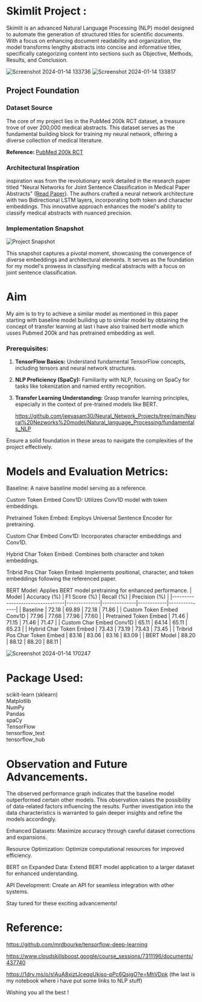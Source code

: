 # Skimlit Project :
Skimlit is an advanced Natural Language Processing (NLP) model designed to automate the generation of structured titles for scientific documents. With a focus on enhancing document readability and organization, the model transforms lengthy abstracts into concise and informative titles, specifically categorizing content into sections such as Objective, Methods, Results, and Conclusion.

![Screenshot 2024-01-14 133736](https://github.com/jeevasam30/Neural_Network_Projects/assets/69844137/ca99c0f4-f5fc-4610-9236-77d9d0986f5b)
![Screenshot 2024-01-14 133817](https://github.com/jeevasam30/Neural_Network_Projects/assets/69844137/94162a35-c632-488a-a44f-a8663f789482)

## Project Foundation

### Dataset Source

The core of my project lies in the PubMed 200k RCT dataset, a treasure trove of over 200,000 medical abstracts. This dataset serves as the fundamental building block for training my neural network, offering a diverse collection of medical literature.

**Reference:** [PubMed 200k RCT](https://arxiv.org/abs/1710.06071)

### Architectural Inspiration

inspiration was from the revolutionary work detailed in the research paper titled "Neural Networks for Joint Sentence Classification in Medical Paper Abstracts" ([Read Paper](https://arxiv.org/pdf/1612.05251.pdf)). The authors crafted a neural network architecture with two Bidirectional LSTM layers, incorporating both token and character embeddings. This innovative approach enhances the model's ability to classify medical abstracts with nuanced precision.

### Implementation Snapshot

![Project Snapshot](https://github.com/jeevasam30/Neural_Network_Projects/assets/69844137/d43c1ad8-eb5a-4ede-b027-1b2a8a2206db)

This snapshot captures a pivotal moment, showcasing the convergence of diverse embeddings and architectural elements. It serves as the foundation for my model's prowess in classifying medical abstracts with a focus on joint sentence classification.

# Aim
My aim is to try to achieve a similar model as mentioned in this paper starting with baseline model builidng up to similar model by obtaining the concept of transfer learning at last i have also trained bert modle which usses Pubmed 200k and has pretrained embedding as well.
### Prerequisites:

1. **TensorFlow Basics:**
   Understand fundamental TensorFlow concepts, including tensors and neural network structures.

2. **NLP Proficiency (SpaCy):**
   Familiarity with NLP, focusing on SpaCy for tasks like tokenization and named entity recognition.

3. **Transfer Learning Understanding:**
   Grasp transfer learning principles, especially in the context of pre-trained models like BERT.

   https://github.com/jeevasam30/Neural_Network_Projects/tree/main/Neural%20Nezworks%20model/Natural_language_Processing/fundamentals_NLP

Ensure a solid foundation in these areas to navigate the complexities of the project effectively.

# Models and Evaluation Metrics:
Baseline:
A naive baseline model serving as a reference.

Custom Token Embed Conv1D:
Utilizes Conv1D model with token embeddings.

Pretrained Token Embed:
Employs Universal Sentence Encoder for pretraining.

Custom Char Embed Conv1D:
Incorporates character embeddings and Conv1D.

Hybrid Char Token Embed:
Combines both character and token embeddings.

Tribrid Pos Char Token Embed:
Implements positional, character, and token embeddings following the referenced paper.

BERT Model:
Applies BERT model pretraining for enhanced performance.
| Model                           | Accuracy (%) | F1 Score (%) | Recall (%) | Precision (%) |
|---------------------------------|--------------|--------------|------------|---------------|
| Baseline                        | 72.18        | 69.89        | 72.18      | 71.86         |
| Custom Token Embed Conv1D        | 77.96        | 77.66        | 77.96      | 77.60         |
| Pretrained Token Embed           | 71.46        | 71.15        | 71.46      | 71.47         |
| Custom Char Embed Conv1D         | 65.11        | 64.14        | 65.11      | 65.23         |
| Hybrid Char Token Embed          | 73.43        | 73.19        | 73.43      | 73.45         |
| Tribrid Pos Char Token Embed     | 83.16        | 83.06        | 83.16      | 83.09         |
| BERT Model                       | 88.20        | 88.12        | 88.20      | 88.11         |


![Screenshot 2024-01-14 170247](https://github.com/jeevasam30/Neural_Network_Projects/assets/69844137/845b0a8e-a408-431f-938d-8b53dd05ec56)

# Package Used:
scikit-learn (sklearn)<br/>
Matplotlib<br/>
NumPy<br/>
Pandas<br/>
spaCy<br/>
TensorFlow<br/>
tensorflow_text<br/>
tensorflow_hub<br/>

# Observation and Future Advancements.
The observed performance graph indicates that the baseline model outperformed certain other models. This observation raises the possibility of data-related factors influencing the results. Further investigation into the data characteristics is warranted to gain deeper insights and refine the models accordingly.

Enhanced Datasets: Maximize accuracy through careful dataset corrections and expansions.

Resource Optimization: Optimize computational resources for improved efficiency.

BERT on Expanded Data: Extend BERT model application to a larger dataset for enhanced understanding.

API Development: Create an API for seamless integration with other systems.

Stay tuned for these exciting advancements!

# Reference: 
https://github.com/mrdbourke/tensorflow-deep-learning

https://www.cloudskillsboost.google/course_sessions/7311196/documents/437740

https://1drv.ms/o/s!AuA8xiztJceqgUkjso-pPc6QsjgO?e=MhVDpk (the last is my notebook where i have put some links to NLP stuff)

Wishing you all the best !
